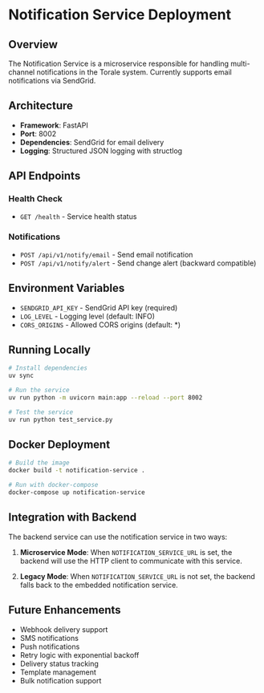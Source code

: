 # Notification Service Deployment

## Overview

The Notification Service is a microservice responsible for handling multi-channel notifications in the Torale system. Currently supports email notifications via SendGrid.

## Architecture

- **Framework**: FastAPI
- **Port**: 8002
- **Dependencies**: SendGrid for email delivery
- **Logging**: Structured JSON logging with structlog

## API Endpoints

### Health Check
- `GET /health` - Service health status

### Notifications
- `POST /api/v1/notify/email` - Send email notification
- `POST /api/v1/notify/alert` - Send change alert (backward compatible)

## Environment Variables

- `SENDGRID_API_KEY` - SendGrid API key (required)
- `LOG_LEVEL` - Logging level (default: INFO)
- `CORS_ORIGINS` - Allowed CORS origins (default: *)

## Running Locally

```bash
# Install dependencies
uv sync

# Run the service
uv run python -m uvicorn main:app --reload --port 8002

# Test the service
uv run python test_service.py
```

## Docker Deployment

```bash
# Build the image
docker build -t notification-service .

# Run with docker-compose
docker-compose up notification-service
```

## Integration with Backend

The backend service can use the notification service in two ways:

1. **Microservice Mode**: When `NOTIFICATION_SERVICE_URL` is set, the backend will use the HTTP client to communicate with this service.

2. **Legacy Mode**: When `NOTIFICATION_SERVICE_URL` is not set, the backend falls back to the embedded notification service.

## Future Enhancements

- Webhook delivery support
- SMS notifications
- Push notifications
- Retry logic with exponential backoff
- Delivery status tracking
- Template management
- Bulk notification support